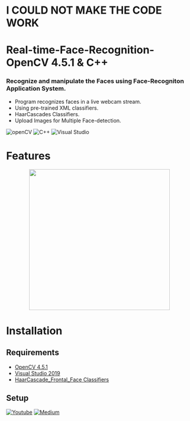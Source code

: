 # I COULD NOT MAKE THE CODE WORK


# Real-time-Face-Recognition-OpenCV 4.5.1 & C++
 
### Recognize and manipulate the Faces using Face-Recogniton Application System.
- Program recognizes faces in a live webcam stream.
- Using pre-trained XML classifiers.
- HaarCascades Classifiers.
- Upload Images for Multiple Face-detection.

![openCV](https://img.shields.io/badge/openCV-4.5.1-green)
![C++](https://img.shields.io/badge/C%2B%2B-17-blue)
![Visual Studio](https://img.shields.io/badge/Visual%20Studio-2019-red)

# Features

<div align="center"><img src="Face_Images/Capture.JPG" width="380"></div>

# Installation
## Requirements
- [OpenCV 4.5.1](https://opencv.org/)
- [Visual Studio 2019](https://visualstudio.microsoft.com/)
- [HaarCascade_Frontal_Face Classifiers]()
## Setup
[![Youtube](https://img.shields.io/badge/-Youtube%20-red)](https://youtu.be/2FYm3GOonhk)
[![Medium](https://img.shields.io/badge/%20-Medium-lightgrey)](https://medium.com/analytics-vidhya/haar-cascades-explained-38210e57970d)
